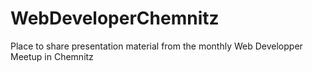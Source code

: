 # WebDeveloperChemnitz
Place to share presentation material from the monthly Web Developper Meetup in Chemnitz
